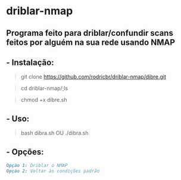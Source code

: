 # driblar-nmap

## Programa feito para driblar/confundir scans feitos por alguém na sua rede usando NMAP

## - Instalação:

> git clone https://github.com/rodricbr/driblar-nmap/dibre.git

> cd driblar-nmap/;ls

> chmod +x dibre.sh

## - Uso:

> bash dibra.sh   OU   ./dibra.sh

## - Opções:

```markdown
Opção 1: Driblar o NMAP
Opção 2: Voltar às condições padrão
```
